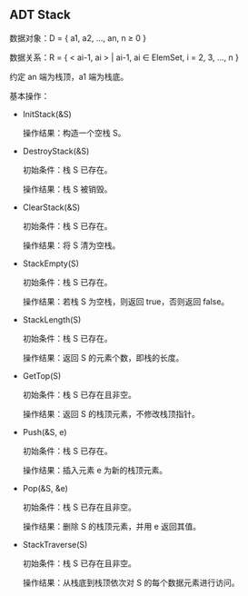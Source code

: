 ## ADT Stack

数据对象：D = { a1, a2, ..., an, n ≥ 0 }

数据关系：R = { < ai-1, ai > | ai-1, ai ∈ ElemSet, i = 2, 3, ..., n }

约定 an 端为栈顶，a1 端为栈底。

基本操作：

- InitStack(&S)

  操作结果：构造一个空栈 S。

- DestroyStack(&S)

  初始条件：栈 S 已存在。

  操作结果：栈 S 被销毁。

- ClearStack(&S)

  初始条件：栈 S 已存在。

  操作结果：将 S 清为空栈。

- StackEmpty(S)

  初始条件：栈 S 已存在。

  操作结果：若栈 S 为空栈，则返回 true，否则返回 false。

- StackLength(S)

  初始条件：栈 S 已存在。

  操作结果：返回 S 的元素个数，即栈的长度。

- GetTop(S)

  初始条件：栈 S 已存在且非空。

  操作结果：返回 S 的栈顶元素，不修改栈顶指针。

- Push(&S, e)

  初始条件：栈 S 已存在。

  操作结果：插入元素 e 为新的栈顶元素。

- Pop(&S, &e)

  初始条件：栈 S 已存在且非空。

  操作结果：删除 S 的栈顶元素，并用 e 返回其值。

- StackTraverse(S)

  初始条件：栈 S 已存在且非空。

  操作结果：从栈底到栈顶依次对 S 的每个数据元素进行访问。
